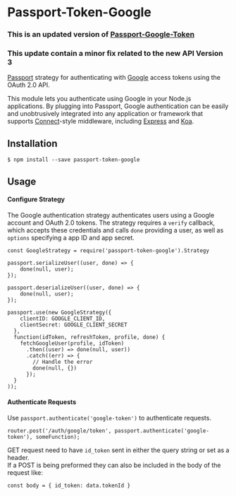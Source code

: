 # Passport-Token-Google
### This is an updated version of [Passport-Google-Token](https://github.com/Jcbobo88/passport-google-token)
### This update contain a minor fix related to the new API Version 3

[Passport](http://passportjs.org/) strategy for authenticating with [Google](http://www.google.com/)  access tokens using the OAuth 2.0 API.

This module lets you authenticate using Google in your Node.js applications.
By plugging into Passport, Google authentication can be easily and
unobtrusively integrated into any application or framework that supports
[Connect](http://www.senchalabs.org/connect/)-style middleware, including
[Express](http://expressjs.com/) and [Koa](http://koajs.com).

## Installation

    $ npm install --save passport-token-google

## Usage

#### Configure Strategy

The Google authentication strategy authenticates users using a Google
account and OAuth 2.0 tokens.  The strategy requires a `verify` callback, which
accepts these credentials and calls `done` providing a user, as well as
`options` specifying a app ID and app secret.

    const GoogleStrategy = require('passport-token-google').Strategy

    passport.serializeUser((user, done) => {
        done(null, user);
    });

    passport.deserializeUser((user, done) => {
        done(null, user);
    });

    passport.use(new GoogleStrategy({
        clientID: GOOGLE_CLIENT_ID,
        clientSecret: GOOGLE_CLIENT_SECRET
      },
      function(idToken, refreshToken, profile, done) {
        fetchGoogleUser(profile, idToken)
          .then((user) => done(null, user))
          .catch((err) => {
            // Handle the error
            done(null, {})
          });
      }
    ));

#### Authenticate Requests

Use `passport.authenticate('google-token')` to authenticate requests.

    router.post('/auth/google/token', passport.authenticate('google-token'), someFunction);

GET request need to have `id_token` sent in either the query string or set as a header.  
If a POST is being preformed they can also be included in the body of the request like:

`
  const body = {
    id_token: data.tokenId
  }
`
